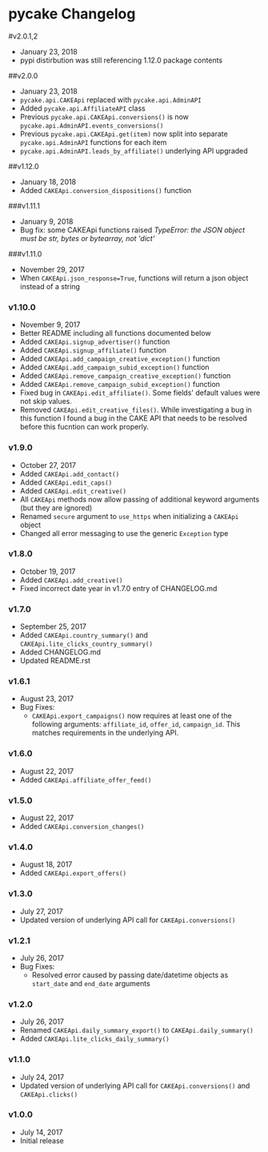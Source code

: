 # pycake Changelog

#v2.0.1,2
- January 23, 2018
- pypi distirbution was still referencing 1.12.0 package contents

##v2.0.0
- January 23, 2018
- `pycake.api.CAKEApi` replaced with `pycake.api.AdminAPI`
- Added `pycake.api.AffiliateAPI` class
- Previous `pycake.api.CAKEApi.conversions()` is now `pycake.api.AdminAPI.events_conversions()`
- Previous `pycake.api.CAKEApi.get(item)` now split into separate `pycake.api.AdminAPI` functions for each item
- `pycake.api.AdminAPI.leads_by_affiliate()` underlying API upgraded

##v1.12.0
- January 18, 2018
- Added `CAKEApi.conversion_dispositions()` function

###v1.11.1
- January 9, 2018
- Bug fix: some CAKEApi functions raised *TypeError: the JSON object must be str, bytes or bytearray, not 'dict'*

###v1.11.0
- November 29, 2017
- When `CAKEApi.json_response=True`, functions will return a json object instead of a string

### v1.10.0
- November 9, 2017
- Better README including all functions documented below
- Added `CAKEApi.signup_advertiser()` function
- Added `CAKEApi.signup_affiliate()` function
- Added `CAKEApi.add_campaign_creative_exception()` function
- Added `CAKEApi.add_campaign_subid_exception()` function
- Added `CAKEApi.remove_campaign_creative_exception()` function
- Added `CAKEApi.remove_campaign_subid_exception()` function
- Fixed bug in `CAKEApi.edit_affiliate()`. Some fields' default values were not skip values.
- Removed `CAKEApi.edit_creative_files()`. While investigating a bug in this function I found a bug in the CAKE API that needs to be resolved before this fucntion can work properly. 

### v1.9.0
- October 27, 2017
- Added `CAKEApi.add_contact()`
- Added `CAKEApi.edit_caps()`
- Added `CAKEApi.edit_creative()`
- All `CAKEApi` methods now allow passing of additional keyword arguments (but they are ignored)
- Renamed `secure` argument to `use_https` when initializing a `CAKEApi` object
- Changed all error messaging to use the generic `Exception` type


### v1.8.0
- October 19, 2017
- Added `CAKEApi.add_creative()`
- Fixed incorrect date year in v1.7.0 entry of CHANGELOG.md

### v1.7.0
- September 25, 2017
- Added `CAKEApi.country_summary()` and `CAKEApi.lite_clicks_country_summary()`
- Added CHANGELOG.md
- Updated README.rst

### v1.6.1
- August 23, 2017
- Bug Fixes:
    - `CAKEApi.export_campaigns()` now requires at least one of the following arguments: `affiliate_id`, `offer_id`, `campaign_id`. This matches requirements in the underlying API.

### v1.6.0
- August 22, 2017
- Added `CAKEApi.affiliate_offer_feed()`

### v1.5.0
- August 22, 2017
- Added `CAKEApi.conversion_changes()`

### v1.4.0
- August 18, 2017
- Added `CAKEApi.export_offers()`

### v1.3.0
- July 27, 2017
- Updated version of underlying API call for `CAKEApi.conversions()`

### v1.2.1
- July 26, 2017
- Bug Fixes:
    - Resolved error caused by passing date/datetime objects as `start_date` and `end_date` arguments

### v1.2.0
- July 26, 2017
- Renamed `CAKEApi.daily_summary_export()` to `CAKEApi.daily_summary()`
- Added `CAKEApi.lite_clicks_daily_summary()`

### v1.1.0
- July 24, 2017
- Updated version of underlying API call for `CAKEApi.conversions()` and `CAKEApi.clicks()`

### v1.0.0
- July 14, 2017
- Initial release